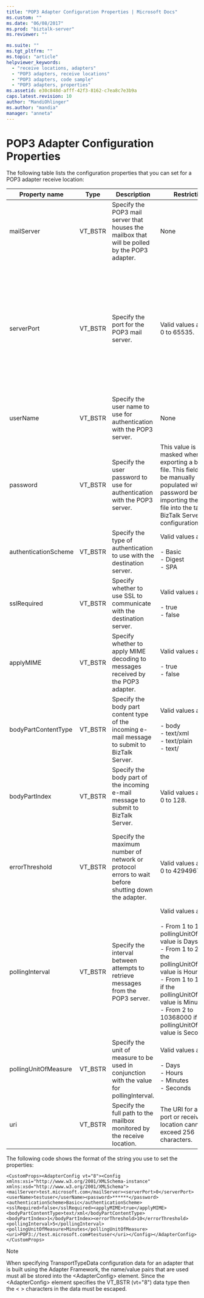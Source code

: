 ```yaml
---
title: "POP3 Adapter Configuration Properties | Microsoft Docs"
ms.custom: ""
ms.date: "06/08/2017"
ms.prod: "biztalk-server"
ms.reviewer: ""

ms.suite: ""
ms.tgt_pltfrm: ""
ms.topic: "article"
helpviewer_keywords: 
  - "receive locations, adapters"
  - "POP3 adapters, receive locations"
  - "POP3 adapters, code sample"
  - "POP3 adapters, properties"
ms.assetid: e30c848d-afff-42f3-8162-c7ea8c7e3b9a
caps.latest.revision: 10
author: "MandiOhlinger"
ms.author: "mandia"
manager: "anneta"
---
```

# POP3 Adapter Configuration Properties
The following table lists the configuration properties that you can set for a POP3 adapter receive location:  
  
|Property name|Type|Description|Restrictions|Comments|  
|-------------------|----------|-----------------|------------------|--------------|  
|mailServer|VT_BSTR|Specify the POP3 mail server that houses the mailbox that will be polled by the POP3 adapter.|None|None|  
|serverPort|VT_BSTR|Specify the port for the POP3 mail server.|Valid values are from 0 to 65535.|A value of 0 indicates to use the default POP3 port of 110 if the sslRequired property is set to false or port 995 if the sslRrequired property is set to true.<br /><br /> The default value is 0.|  
|userName|VT_BSTR|Specify the user name to use for authentication with the POP3 server.|None|None|  
|password|VT_BSTR|Specify the user password to use for authentication with the POP3 server.|This value is always masked when exporting a binding file. This field must be manually populated with the password before importing the binding file into the target BizTalk Server configuration.|None|  
|authenticationScheme|VT_BSTR|Specify the type of authentication to use with the destination server.|Valid values are:<br /><br /> -   Basic<br />-   Digest<br />-   SPA|There is not a default value for this property.|  
|sslRequired|VT_BSTR|Specify whether to use SSL to communicate with the destination server.|Valid values are:<br /><br /> -   true<br />-   false|The default value is false.|  
|applyMIME|VT_BSTR|Specify whether to apply MIME decoding to messages received by the POP3 adapter.|Valid values are:<br /><br /> -   true<br />-   false|The default value is true.|  
|bodyPartContentType|VT_BSTR|Specify the body part content type of the incoming e-mail message to submit to BizTalk Server.|Valid values are:<br /><br /> -   body<br />-   text/xml<br />-   text/plain<br />-   text/|There is not a default value for this property.|  
|bodyPartIndex|VT_BSTR|Specify the body part of the incoming e-mail message to submit to BizTalk Server.|Valid values are from 0 to 128.|The default value is 0.|  
|errorThreshold|VT_BSTR|Specify the maximum number of network or protocol errors to wait before shutting down the adapter.|Valid values are from 0 to 4294967295.|Specify a value of 0 to prevent the adapter from shutting down.<br /><br /> The default value is 10.|  
|pollingInterval|VT_BSTR|Specify the interval between attempts to retrieve messages from the POP3 server.|Valid values are:<br /><br /> -   From 1 to 120 if the pollingUnitOfMeasure value is Days.<br />-   From 1 to 2880 if the pollingUnitOfMeasure value is Hours.<br />-   From 1 to 172800 if the pollingUnitOfMeasure value is Minutes.<br />-   From 2 to 10368000 if the pollingUnitOfMeasure value is Seconds.|The default value is 5.|  
|pollingUnitOfMeasure|VT_BSTR|Specify the unit of measure to be used in conjunction with the value for pollingInterval.|Valid values are:<br /><br /> -   Days<br />-   Hours<br />-   Minutes<br />-   Seconds|The default value is Minutes.|  
|uri|VT_BSTR|Specify the full path to the mailbox monitored by the receive location.|The URI for a send port or receive location cannot exceed 256 characters.|None|  
  
 The following code shows the format of the string you use to set the properties:  
  
```  
<CustomProps><AdapterConfig vt="8"><Config xmlns:xsi="http://www.w3.org/2001/XMLSchema-instance" xmlns:xsd="http://www.w3.org/2001/XMLSchema"><mailServer>test.microsoft.com</mailServer><serverPort>0</serverPort><userName>testuser</userName><password>******</password><authenticationScheme>Basic</authenticationScheme><sslRequired>false</sslRequired><applyMIME>true</applyMIME><bodyPartContentType>text/xml</bodyPartContentType><bodyPartIndex>1</bodyPartIndex><errorThreshold>10</errorThreshold><pollingInterval>5</pollingInterval><pollingUnitOfMeasure>Minutes</pollingUnitOfMeasure><uri>POP3://test.microsoft.com#testuser</uri></Config></AdapterConfig></CustomProps>  
```  
  
> [!NOTE]
>  When specifying TransportTypeData configuration data for an adapter that is built using the Adapter Framework, the name/value pairs that are used must all be stored into the \<AdapterConfig> element. Since the \<AdapterConfig> element specifies the VT_BSTR (vt="8") data type then the \< \> characters in the data must be escaped.